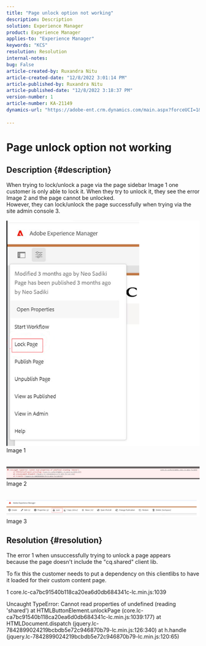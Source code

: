 ```yaml
---
title: "Page unlock option not working"
description: Description
solution: Experience Manager
product: Experience Manager
applies-to: "Experience Manager"
keywords: "KCS"
resolution: Resolution
internal-notes: 
bug: False
article-created-by: Ruxandra Nitu
article-created-date: "12/8/2022 3:01:14 PM"
article-published-by: Ruxandra Nitu
article-published-date: "12/8/2022 3:18:37 PM"
version-number: 1
article-number: KA-21149
dynamics-url: "https://adobe-ent.crm.dynamics.com/main.aspx?forceUCI=1&pagetype=entityrecord&etn=knowledgearticle&id=6c4cce23-0977-ed11-81aa-6045bd006a22"

---
```

# Page unlock option not working

## Description {#description}

When trying to lock/unlock a page via the page sidebar Image 1 one customer is only able to lock it. When they try to unlock it, they see the error Image 2 and the page cannot be unlocked. <br>However, they can lock/unlock the page successfully when trying via the site admin console 3.<br> <br>![](assets/___b57d848c-0b77-ed11-81aa-6045bd006a22___.png)<br>Image 1<br> <br> <br>![](assets/___41e58f92-0b77-ed11-81aa-6045bd006a22___.png)<br>Image 2<br> <br> <br>![](assets/___43e58f92-0b77-ed11-81aa-6045bd006a22___.png)<br>Image 3

## Resolution {#resolution}


The error 1 when unsuccessfully trying to unlock a page appears because the page doesn't include the "cq.shared" client lib.

To fix this the customer needs to put a dependency on this clientlibs to have it loaded for their custom content page.





1 core.lc-ca7bc91540b118ca20ea6d0db684341c-lc.min.js:1039

 Uncaught TypeError: Cannot read properties of undefined (reading 'shared')
 at HTMLButtonElement.unlockPage (core.lc-ca7bc91540b118ca20ea6d0db684341c-lc.min.js:1039:177)
 at HTMLDocument.dispatch (jquery.lc-7842899024219bcbdb5e72c946870b79-lc.min.js:126:340)
 at h.handle (jquery.lc-7842899024219bcbdb5e72c946870b79-lc.min.js:120:65)

